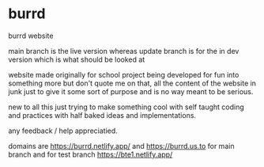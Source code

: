 # burrd
burrd website 

main branch is the live version whereas update branch is for the in dev version which is what should be looked at 

website made originally for school project being developed for fun into something more but don't quote me on that, all the content of the website in junk just to give it some sort of purpose and is no way meant to be serious.

new to all this just trying to make something cool with self taught coding and practices with half baked ideas and implementations.

any feedback / help appreciatied.

domains are https://burrd.netlify.app/ and https://burrd.us.to for main branch and for test branch https://bte1.netlify.app/
